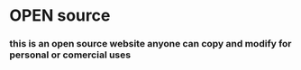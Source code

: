 # OPEN source

### this is an open source website anyone can copy and modify for personal or comercial uses
